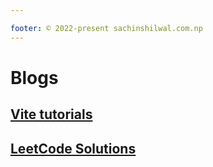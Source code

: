 ```yaml
---

footer: © 2022-present sachinshilwal.com.np
---
```


# Blogs
## [Vite tutorials ](./vitetutorial/readme.md)
## [LeetCode Solutions](./leetcode/readme.md)


<script setup>

const nice = "Sachin"

</script>